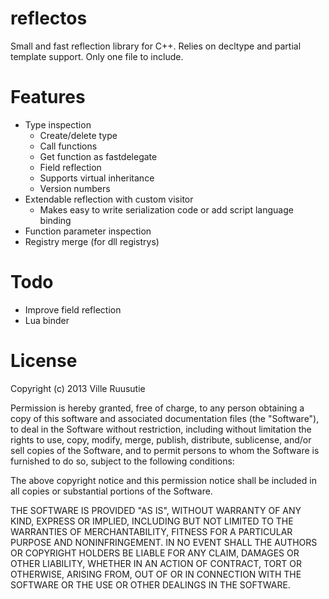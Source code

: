 reflectos
=========

Small and fast reflection library for C++. Relies on decltype and partial template support. Only one file to include.


Features
========
- Type inspection
  - Create/delete type
  - Call functions
  - Get function as fastdelegate
  - Field reflection
  - Supports virtual inheritance
  - Version numbers
- Extendable reflection with custom visitor
  - Makes easy to write serialization code or add script language binding
- Function parameter inspection
- Registry merge (for dll registrys)


Todo
====
- Improve field reflection
- Lua binder


License
=======

Copyright (c) 2013 Ville Ruusutie

Permission is hereby granted, free of charge, to any person obtaining a copy
of this software and associated documentation files (the "Software"), to deal
in the Software without restriction, including without limitation the rights
to use, copy, modify, merge, publish, distribute, sublicense, and/or sell
copies of the Software, and to permit persons to whom the Software is furnished
to do so, subject to the following conditions:

The above copyright notice and this permission notice shall be included in all
copies or substantial portions of the Software.

THE SOFTWARE IS PROVIDED "AS IS", WITHOUT WARRANTY OF ANY KIND, EXPRESS OR
IMPLIED, INCLUDING BUT NOT LIMITED TO THE WARRANTIES OF MERCHANTABILITY,
FITNESS FOR A PARTICULAR PURPOSE AND NONINFRINGEMENT. IN NO EVENT SHALL
THE AUTHORS OR COPYRIGHT HOLDERS BE LIABLE FOR ANY CLAIM, DAMAGES OR OTHER
LIABILITY, WHETHER IN AN ACTION OF CONTRACT, TORT OR OTHERWISE, ARISING FROM,
OUT OF OR IN CONNECTION WITH THE SOFTWARE OR THE USE OR OTHER DEALINGS
IN THE SOFTWARE.
